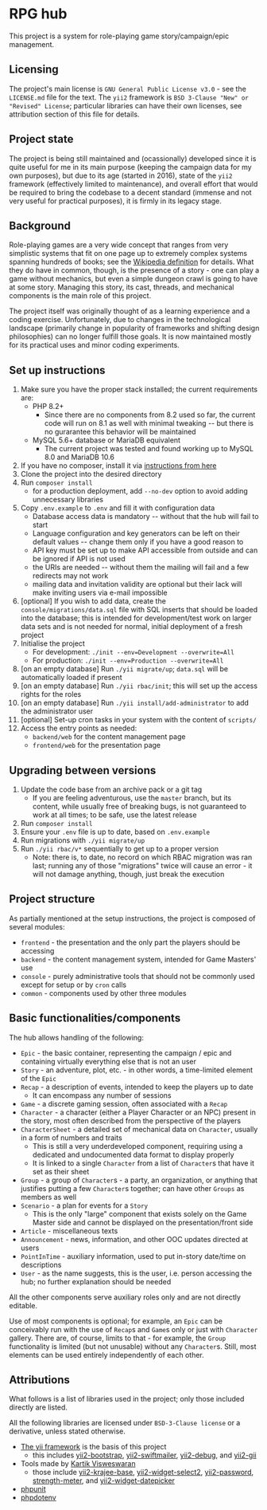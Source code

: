 # RPG hub

This project is a system for role-playing game story/campaign/epic management.

## Licensing

The project's main license is `GNU General Public License v3.0` - see the `LICENSE.md` file for the text. The `yii2`
framework is `BSD 3-Clause "New" or "Revised" License`; particular libraries can have their own licenses, see
attribution section of this file for details.

## Project state

The project is being still maintained and (ocassionally) developed since it is quite useful for me in its main purpose
(keeping the campaign data for my own purposes), but due to its age (started in 2016), state of the `yii2` framework
(effectively limited to maintenance), and overall effort that would be required to bring the codebase to a decent
standard (immense and not very useful for practical purposes), it is firmly in its legacy stage.

## Background

Role-playing games are a very wide concept that ranges from very simplistic systems that fit on one page up to
extremely complex systems spanning hundreds of books; see
the [Wikipedia definition](https://en.wikipedia.org/wiki/Role-playing_game) for details. What they do have in common,
though, is the presence of a story - one can play a game without mechanics, but even a simple dungeon crawl is going to
have at some story. Managing this story, its cast, threads, and mechanical components is the main role of this project.

The project itself was originally thought of as a learning experience and a coding exercise. Unfortunately, due to
changes in the technological landscape (primarily change in popularity of frameworks and shifting design philosophies)
can no longer fulfill those goals. It is now maintained mostly for its practical uses and minor coding experiments.

## Set up instructions

1. Make sure you have the proper stack installed; the current requirements are:
    * PHP 8.2+
        * Since there are no components from 8.2 used so far, the current code will run on 8.1 as well with minimal
          tweaking -- but there is no gurarantee this behavior will be maintained
    * MySQL 5.6+ database or MariaDB equivalent
        * The current project was tested and found working up to MySQL 8.0 and MariaDB 10.6
1. If you have no composer, install it via [instructions from here](https://getcomposer.org/download/)
1. Clone the project into the desired directory
1. Run `composer install`
    * for a production deployment, add `--no-dev` option to avoid adding unnecessary libraries
1. Copy `.env.example` to `.env` and fill it with configuration data
    * Database access data is mandatory -- without that the hub will fail to start
    * Language configuration and key generators can be left on their default values -- change them only if you have a
      good reason to
    * API key must be set up to make API accessible from outside and can be ignored if API is not used
    * the URIs are needed -- without them the mailing will fail and a few redirects may not work
    * mailing data and invitation validity are optional but their lack will make inviting users via e-mail impossible
1. [optional] If you wish to add data, create the `console/migrations/data.sql` file with SQL inserts that should be
   loaded into the database; this is intended for development/test work on larger data sets and is not needed for
   normal, initial deployment of a fresh project
1. Initialise the project
    * For development: `./init --env=Development --overwrite=All`
    * For production: `./init --env=Production --overwrite=All`
1. [on an empty database] Run `./yii migrate/up`; `data.sql` will be automatically loaded if present
1. [on an empty database] Run `./yii rbac/init`; this will set up the access rights for the roles
1. [on an empty database] Run `./yii install/add-administrator` to add the administrator user
1. [optional] Set-up cron tasks in your system with the content of `scripts/`
1. Access the entry points as needed:
    * `backend/web` for the content management page
    * `frontend/web` for the presentation page

## Upgrading between versions

1. Update the code base from an archive pack or a git tag
    * If you are feeling adventurous, use the `master` branch, but its content, while usually free of breaking bugs, is
      not guaranteed to work at all times; to be safe, use the latest release
1. Run `composer install`
1. Ensure your `.env` file is up to date, based on `.env.example`
1. Run migrations with `./yii migrate/up`
1. Run `./yii rbac/v*` sequentially to get up to a proper version
    * Note: there is, to date, no record on which RBAC migration was ran last; running any of those "migrations" twice
      will cause an error - it will not damage anything, though, just break the execution

## Project structure

As partially mentioned at the setup instructions, the project is composed of several modules:

* `frontend` - the presentation and the only part the players should be accessing
* `backend` - the content management system, intended for Game Masters' use
* `console` - purely administrative tools that should not be commonly used except for setup or by `cron` calls
* `common` - components used by other three modules

## Basic functionalities/components

The hub allows handling of the following:

* `Epic` - the basic container, representing the campaign / epic and containing virtually everything else that is not an
  user
* `Story` - an adventure, plot, etc. - in other words, a time-limited element of the `Epic`
* `Recap` - a description of events, intended to keep the players up to date
    * It can encompass any number of sessions
* `Game` - a discrete gaming session, often associated with a `Recap`
* `Character` - a character (either a Player Character or an NPC) present in the story, most often described from the
  perspective of the players
* `CharacterSheet` - a detailed set of mechanical data on `Character`, usually in a form of numbers and traits
    * This is still a very underdeveloped component, requiring using a dedicated and undocumented data format to display
      properly
    * It is linked to a single `Character` from a list of `Character`s that have it set as their sheet
* `Group` - a group of `Character`s - a party, an organization, or anything that justifies putting a few `Character`s
  together; can have other `Groups` as members as well
* `Scenario` - a plan for events for a `Story`
    * This is the only "large" component that exists solely on the Game Master side and cannot be displayed on the
      presentation/front side
* `Article` - miscellaneous texts
* `Announcement` - news, information, and other OOC updates directed at users
* `PointInTime` - auxiliary information, used to put in-story date/time on descriptions
* `User` - as the name suggests, this is the user, i.e. person accessing the hub; no further explanation should be
  needed

All the other components serve auxiliary roles only and are not directly editable.

Use of most components is optional; for example, an `Epic` can be conceivably run with the use of `Recap`s and `Game`s
only or just with `Character` gallery. There are, of course, limits to that - for example, the `Group` functionality is
limited (but not unusable) without any `Character`s. Still, most elements can be used entirely independently of each
other.

## Attributions

What follows is a list of libraries used in the project; only those included directly are listed.

All the following libraries are licensed under `BSD-3-Clause license` or a derivative, unless stated otherwise.

* [The yii framework](https://github.com/yiisoft/yii2) is the basis of this project
    * this includes [yii2-bootstrap](https://github.com/yiisoft/yii2-bootstrap),
      [yii2-swiftmailer](https://github.com/yiisoft/yii2-swiftmailer),
      [yii2-debug](https://github.com/yiisoft/yii2-debug), and [yii2-gii](https://github.com/yiisoft/yii2-gii)
* Tools made by [Kartik Visweswaran](https://github.com/kartik-v/)
    * those include [yii2-krajee-base](https://github.com/kartik-v/yii2-krajee-base),
      [yii2-widget-select2](https://github.com/kartik-v/yii2-widget-select2),
      [yii2-password](https://github.com/kartik-v/yii2-password),
      [strength-meter](https://github.com/kartik-v/strength-meter),
      and [yii2-widget-datepicker](https://github.com/kartik-v/yii2-widget-datepicker)
* [phpunit](https://github.com/sebastianbergmann/phpunit)
* [phpdotenv](https://github.com/vlucas/phpdotenv)
